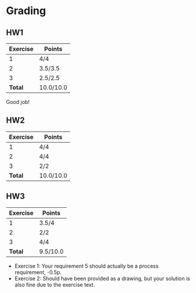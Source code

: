 # Grading

## HW1

| Exercise  | Points    |
|-----------|-----------|
| 1         | 4/4       |
| 2         | 3.5/3.5   |
| 3         | 2.5/2.5   |
| **Total** | 10.0/10.0 |

Good job!

## HW2

| Exercise  | Points    |
|-----------|-----------|
| 1         | 4/4       |
| 2         | 4/4       |
| 3         | 2/2       |
| **Total** | 10.0/10.0 |

## HW3

| Exercise  | Points    |
|-----------|-----------|
| 1         | 3.5/4     |
| 2         | 2/2       |
| 3         | 4/4       |
| **Total** | 9.5/10.0 |

- Exercise 1: Your requirement 5 should actually be a process requirement, -0.5p.
- Exercise 2: Should have been provided as a drawing, but your solution is also fine due to the exercise text.
